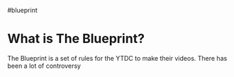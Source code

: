 #blueprint 
# What is The Blueprint?
The Blueprint is a set of rules for the YTDC to make their videos. There has been a lot of controversy 